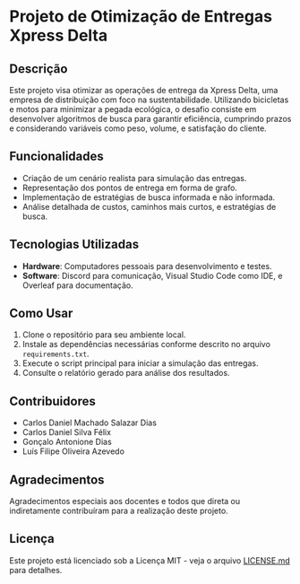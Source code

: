 # Projeto de Otimização de Entregas Xpress Delta

## Descrição
Este projeto visa otimizar as operações de entrega da Xpress Delta, uma empresa de distribuição com foco na sustentabilidade. Utilizando bicicletas e motos para minimizar a pegada ecológica, o desafio consiste em desenvolver algoritmos de busca para garantir eficiência, cumprindo prazos e considerando variáveis como peso, volume, e satisfação do cliente.

## Funcionalidades
- Criação de um cenário realista para simulação das entregas.
- Representação dos pontos de entrega em forma de grafo.
- Implementação de estratégias de busca informada e não informada.
- Análise detalhada de custos, caminhos mais curtos, e estratégias de busca.

## Tecnologias Utilizadas
- **Hardware**: Computadores pessoais para desenvolvimento e testes.
- **Software**: Discord para comunicação, Visual Studio Code como IDE, e Overleaf para documentação.

## Como Usar
1. Clone o repositório para seu ambiente local.
2. Instale as dependências necessárias conforme descrito no arquivo `requirements.txt`.
3. Execute o script principal para iniciar a simulação das entregas.
4. Consulte o relatório gerado para análise dos resultados.

## Contribuidores
- Carlos Daniel Machado Salazar Dias
- Carlos Daniel Silva Félix
- Gonçalo Antonione Dias
- Luís Filipe Oliveira Azevedo

## Agradecimentos
Agradecimentos especiais aos docentes e todos que direta ou indiretamente contribuíram para a realização deste projeto.

## Licença
Este projeto está licenciado sob a Licença MIT - veja o arquivo [LICENSE.md](LICENSE.md) para detalhes.

